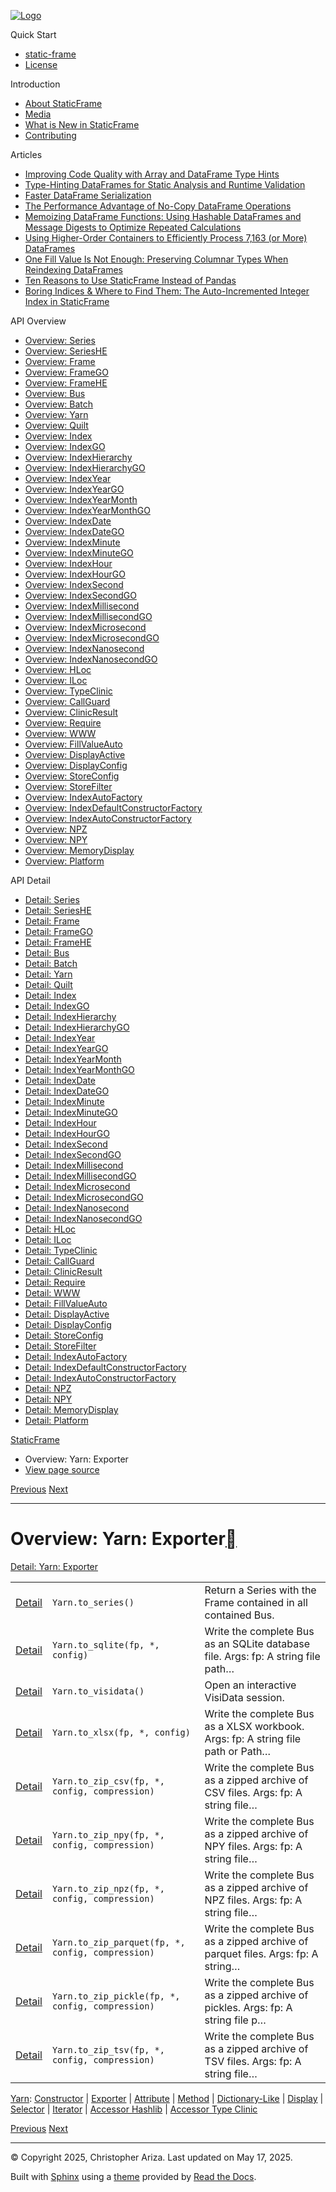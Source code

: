 [![Logo](../_static/sf-logo-web_icon-small.png)](../index.md)

Quick Start

* [static-frame](../readme.md)
* [License](../license.md)

Introduction

* [About StaticFrame](../intro.md)
* [Media](../intro.md#media)
* [What is New in StaticFrame](../new.md)
* [Contributing](../contributing.md)

Articles

* [Improving Code Quality with Array and DataFrame Type Hints](../articles/guard.md)
* [Type-Hinting DataFrames for Static Analysis and Runtime Validation](../articles/ftyping.md)
* [Faster DataFrame Serialization](../articles/serialize.md)
* [The Performance Advantage of No-Copy DataFrame Operations](../articles/no_copy.md)
* [Memoizing DataFrame Functions: Using Hashable DataFrames and Message Digests to Optimize Repeated Calculations](../articles/hash.md)
* [Using Higher-Order Containers to Efficiently Process 7,163 (or More) DataFrames](../articles/uhoc.md)
* [One Fill Value Is Not Enough: Preserving Columnar Types When Reindexing DataFrames](../articles/fill_value.md)
* [Ten Reasons to Use StaticFrame Instead of Pandas](../articles/upgrade.md)
* [Boring Indices & Where to Find Them: The Auto-Incremented Integer Index in StaticFrame](../articles/aiii.md)

API Overview

* [Overview: Series](series.md)
* [Overview: SeriesHE](series_he.md)
* [Overview: Frame](frame.md)
* [Overview: FrameGO](frame_go.md)
* [Overview: FrameHE](frame_he.md)
* [Overview: Bus](bus.md)
* [Overview: Batch](batch.md)
* [Overview: Yarn](yarn.md)
* [Overview: Quilt](quilt.md)
* [Overview: Index](index.md)
* [Overview: IndexGO](index_go.md)
* [Overview: IndexHierarchy](index_hierarchy.md)
* [Overview: IndexHierarchyGO](index_hierarchy_go.md)
* [Overview: IndexYear](index_year.md)
* [Overview: IndexYearGO](index_year_go.md)
* [Overview: IndexYearMonth](index_year_month.md)
* [Overview: IndexYearMonthGO](index_year_month_go.md)
* [Overview: IndexDate](index_date.md)
* [Overview: IndexDateGO](index_date_go.md)
* [Overview: IndexMinute](index_minute.md)
* [Overview: IndexMinuteGO](index_minute_go.md)
* [Overview: IndexHour](index_hour.md)
* [Overview: IndexHourGO](index_hour_go.md)
* [Overview: IndexSecond](index_second.md)
* [Overview: IndexSecondGO](index_second_go.md)
* [Overview: IndexMillisecond](index_millisecond.md)
* [Overview: IndexMillisecondGO](index_millisecond_go.md)
* [Overview: IndexMicrosecond](index_microsecond.md)
* [Overview: IndexMicrosecondGO](index_microsecond_go.md)
* [Overview: IndexNanosecond](index_nanosecond.md)
* [Overview: IndexNanosecondGO](index_nanosecond_go.md)
* [Overview: HLoc](hloc.md)
* [Overview: ILoc](iloc.md)
* [Overview: TypeClinic](type_clinic.md)
* [Overview: CallGuard](call_guard.md)
* [Overview: ClinicResult](clinic_result.md)
* [Overview: Require](require.md)
* [Overview: WWW](www.md)
* [Overview: FillValueAuto](fill_value_auto.md)
* [Overview: DisplayActive](display_active.md)
* [Overview: DisplayConfig](display_config.md)
* [Overview: StoreConfig](store_config.md)
* [Overview: StoreFilter](store_filter.md)
* [Overview: IndexAutoFactory](index_auto_factory.md)
* [Overview: IndexDefaultConstructorFactory](index_default_constructor_factory.md)
* [Overview: IndexAutoConstructorFactory](index_auto_constructor_factory.md)
* [Overview: NPZ](npz.md)
* [Overview: NPY](npy.md)
* [Overview: MemoryDisplay](memory_display.md)
* [Overview: Platform](platform.md)

API Detail

* [Detail: Series](../api_detail/series.md)
* [Detail: SeriesHE](../api_detail/series_he.md)
* [Detail: Frame](../api_detail/frame.md)
* [Detail: FrameGO](../api_detail/frame_go.md)
* [Detail: FrameHE](../api_detail/frame_he.md)
* [Detail: Bus](../api_detail/bus.md)
* [Detail: Batch](../api_detail/batch.md)
* [Detail: Yarn](../api_detail/yarn.md)
* [Detail: Quilt](../api_detail/quilt.md)
* [Detail: Index](../api_detail/index.md)
* [Detail: IndexGO](../api_detail/index_go.md)
* [Detail: IndexHierarchy](../api_detail/index_hierarchy.md)
* [Detail: IndexHierarchyGO](../api_detail/index_hierarchy_go.md)
* [Detail: IndexYear](../api_detail/index_year.md)
* [Detail: IndexYearGO](../api_detail/index_year_go.md)
* [Detail: IndexYearMonth](../api_detail/index_year_month.md)
* [Detail: IndexYearMonthGO](../api_detail/index_year_month_go.md)
* [Detail: IndexDate](../api_detail/index_date.md)
* [Detail: IndexDateGO](../api_detail/index_date_go.md)
* [Detail: IndexMinute](../api_detail/index_minute.md)
* [Detail: IndexMinuteGO](../api_detail/index_minute_go.md)
* [Detail: IndexHour](../api_detail/index_hour.md)
* [Detail: IndexHourGO](../api_detail/index_hour_go.md)
* [Detail: IndexSecond](../api_detail/index_second.md)
* [Detail: IndexSecondGO](../api_detail/index_second_go.md)
* [Detail: IndexMillisecond](../api_detail/index_millisecond.md)
* [Detail: IndexMillisecondGO](../api_detail/index_millisecond_go.md)
* [Detail: IndexMicrosecond](../api_detail/index_microsecond.md)
* [Detail: IndexMicrosecondGO](../api_detail/index_microsecond_go.md)
* [Detail: IndexNanosecond](../api_detail/index_nanosecond.md)
* [Detail: IndexNanosecondGO](../api_detail/index_nanosecond_go.md)
* [Detail: HLoc](../api_detail/hloc.md)
* [Detail: ILoc](../api_detail/iloc.md)
* [Detail: TypeClinic](../api_detail/type_clinic.md)
* [Detail: CallGuard](../api_detail/call_guard.md)
* [Detail: ClinicResult](../api_detail/clinic_result.md)
* [Detail: Require](../api_detail/require.md)
* [Detail: WWW](../api_detail/www.md)
* [Detail: FillValueAuto](../api_detail/fill_value_auto.md)
* [Detail: DisplayActive](../api_detail/display_active.md)
* [Detail: DisplayConfig](../api_detail/display_config.md)
* [Detail: StoreConfig](../api_detail/store_config.md)
* [Detail: StoreFilter](../api_detail/store_filter.md)
* [Detail: IndexAutoFactory](../api_detail/index_auto_factory.md)
* [Detail: IndexDefaultConstructorFactory](../api_detail/index_default_constructor_factory.md)
* [Detail: IndexAutoConstructorFactory](../api_detail/index_auto_constructor_factory.md)
* [Detail: NPZ](../api_detail/npz.md)
* [Detail: NPY](../api_detail/npy.md)
* [Detail: MemoryDisplay](../api_detail/memory_display.md)
* [Detail: Platform](../api_detail/platform.md)

[StaticFrame](../index.md)

* Overview: Yarn: Exporter
* [View page source](../_sources/api_overview/yarn-exporter.rst.txt)

[Previous](yarn-constructor.md "Overview: Yarn: Constructor")
[Next](yarn-attribute.md "Overview: Yarn: Attribute")

---

# Overview: Yarn: Exporter[](#overview-yarn-exporter "Link to this heading")

[Detail: Yarn: Exporter](../api_detail/yarn-exporter.md#api-detail-yarn-exporter)

|  |  |  |
| --- | --- | --- |
| [Detail](../api_detail/yarn-exporter.md#api-sig-yarn-to-series) | `Yarn.to_series()` | Return a Series with the Frame contained in all contained Bus. |
| [Detail](../api_detail/yarn-exporter.md#api-sig-yarn-to-sqlite) | `Yarn.to_sqlite(fp, *, config)` | Write the complete Bus as an SQLite database file. Args: fp: A string file path… |
| [Detail](../api_detail/yarn-exporter.md#api-sig-yarn-to-visidata) | `Yarn.to_visidata()` | Open an interactive VisiData session. |
| [Detail](../api_detail/yarn-exporter.md#api-sig-yarn-to-xlsx) | `Yarn.to_xlsx(fp, *, config)` | Write the complete Bus as a XLSX workbook. Args: fp: A string file path or Path… |
| [Detail](../api_detail/yarn-exporter.md#api-sig-yarn-to-zip-csv) | `Yarn.to_zip_csv(fp, *, config, compression)` | Write the complete Bus as a zipped archive of CSV files. Args: fp: A string file… |
| [Detail](../api_detail/yarn-exporter.md#api-sig-yarn-to-zip-npy) | `Yarn.to_zip_npy(fp, *, config, compression)` | Write the complete Bus as a zipped archive of NPY files. Args: fp: A string file… |
| [Detail](../api_detail/yarn-exporter.md#api-sig-yarn-to-zip-npz) | `Yarn.to_zip_npz(fp, *, config, compression)` | Write the complete Bus as a zipped archive of NPZ files. Args: fp: A string file… |
| [Detail](../api_detail/yarn-exporter.md#api-sig-yarn-to-zip-parquet) | `Yarn.to_zip_parquet(fp, *, config, compression)` | Write the complete Bus as a zipped archive of parquet files. Args: fp: A string… |
| [Detail](../api_detail/yarn-exporter.md#api-sig-yarn-to-zip-pickle) | `Yarn.to_zip_pickle(fp, *, config, compression)` | Write the complete Bus as a zipped archive of pickles. Args: fp: A string file p… |
| [Detail](../api_detail/yarn-exporter.md#api-sig-yarn-to-zip-tsv) | `Yarn.to_zip_tsv(fp, *, config, compression)` | Write the complete Bus as a zipped archive of TSV files. Args: fp: A string file… |

[Yarn](yarn.md#api-overview-yarn): [Constructor](yarn-constructor.md#api-overview-yarn-constructor) | [Exporter](#api-overview-yarn-exporter) | [Attribute](yarn-attribute.md#api-overview-yarn-attribute) | [Method](yarn-method.md#api-overview-yarn-method) | [Dictionary-Like](yarn-dictionary_like.md#api-overview-yarn-dictionary-like) | [Display](yarn-display.md#api-overview-yarn-display) | [Selector](yarn-selector.md#api-overview-yarn-selector) | [Iterator](yarn-iterator.md#api-overview-yarn-iterator) | [Accessor Hashlib](yarn-accessor_hashlib.md#api-overview-yarn-accessor-hashlib) | [Accessor Type Clinic](yarn-accessor_type_clinic.md#api-overview-yarn-accessor-type-clinic)

[Previous](yarn-constructor.md "Overview: Yarn: Constructor")
[Next](yarn-attribute.md "Overview: Yarn: Attribute")

---

© Copyright 2025, Christopher Ariza.
Last updated on May 17, 2025.

Built with [Sphinx](https://www.sphinx-doc.org/) using a
[theme](https://github.com/readthedocs/sphinx_rtd_theme)
provided by [Read the Docs](https://readthedocs.org).